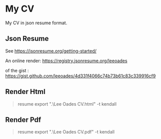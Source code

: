 # My CV
My CV in json resume format.

## Json Resume
See https://jsonresume.org/getting-started/

An online render:
https://registry.jsonresume.org/leeoades

of the gist : https://gist.github.com/leeoades/4d331f4066c74b73b61c83c339916cf9

## Render Html
> resume export ".\Lee Oades CV.html" -t kendall

## Render Pdf
> resume export ".\Lee Oades CV.pdf" -t kendall